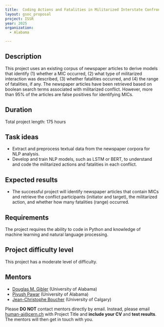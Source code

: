 ```yaml
---
title:  Coding Actions and Fatalities in Militarized Interstate Confrontations (MICs), 2002 to 2024
layout: gsoc_proposal
project: ISSR
year: 2025
organization:
  - Alabama

---
```


## Description

This project uses an existing corpus of newspaper articles to derive models that identify (1) whether a MIC occurred, (2) what type of militarized interaction was described, (3) whether fatalities occurred, and (4) the range of fatalities, if any. The newspaper articles have been retrieved based on boolean search terms associated with militarized conflict. However, more than 95% of the articles are false positives for identifying MICs.

## Duration

Total project length: 175 hours

## Task ideas
 * Extract and preprocess textual data from the newspaper corpora for NLP analysis.
 * Develop and train NLP models, such as LSTM or BERT, to understand and code the militarized actions and fatalities in each conflict.


## Expected results
 * The successful project will identify newspaper articles that contain MICs and retrieve the conflict participants (initiator and target), the militarized action, and whether how many fatalities (range) occurred.

## Requirements
The project requires the ability to code in Python and knowledge of machine learning and natural language processing.

## Project difficulty level
This project has a moderate level of difficulty.


<!-- ## Test
Please use [this link](https://docs.google.com/document/d/1N_a6GLyPhM0VoShLDIwRaN8W6EXlE_PpHHstIKgcmjw/edit) to access the test for this project. -->


## Mentors
  * [Douglas M. Gibler](mailto:human-ai@cern.ch) (University of Alabama)
  * [Piyush Pawar](mailto:human-ai@cern.ch) (University of Alabama)
  * [Jean-Christophe Boucher](mailto:human-ai@cern.ch) (University of Calgary)




Please **DO NOT** contact mentors directly by email. Instead, please email [human-ai@cern.ch](mailto:human-ai@cern.ch) with Project Title and **include your CV** and **test results**. The mentors will then get in touch with you.


